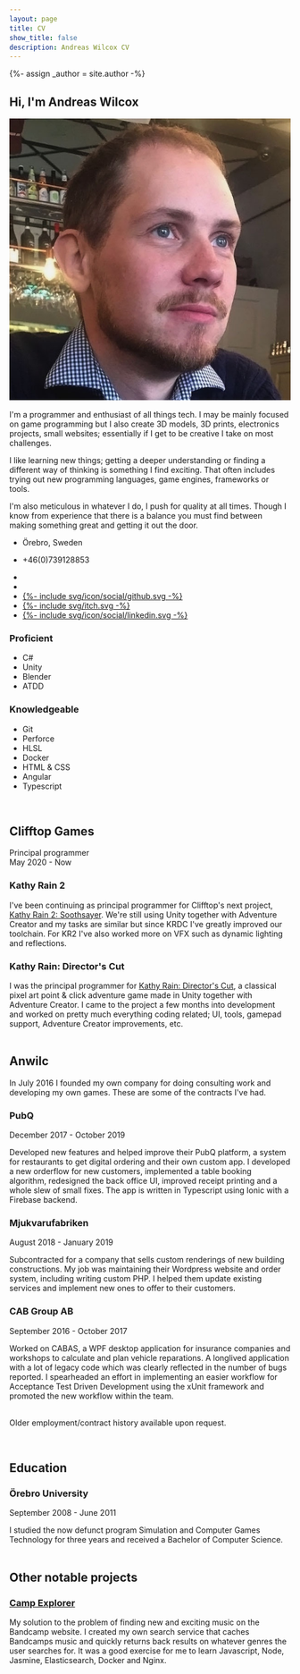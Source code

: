 ```yaml
---
layout: page
title: CV
show_title: false
description: Andreas Wilcox CV
---
```

{%- assign _author = site.author -%}

## Hi, I'm Andreas Wilcox
<div class="split">
  <div class="intro_text">
    <div class="photo_text">
      <img src="/images/cv/me.jpg">
      <p>I'm a programmer and enthusiast of all things tech. I may be mainly focused on game programming but I also create 3D models, 3D prints, electronics projects, small websites; essentially if I get to be creative I take on most challenges.</p>
    </div>
    <p>I like learning new things; getting a deeper understanding or finding a different way of thinking is something I find exciting. That often includes trying out new programming languages, game engines, frameworks or tools.</p>
    <p>I'm also meticulous in whatever I do, I push for quality at all times. Though I know from experience that there is a balance you must find between making something great and getting it out the door.</p>
    <div class="author-links">
      <ul class="menu menu--nowrap menu--inline contacts">
        <li class="author_link">
          <a class="button button--circle mail-button" itemprop="sameAs" href="https://www.google.com/maps/place/%C3%96rebro" target="_blank">
            <i class="fas fa-map-marker"></i>
          </a>
          <p>Örebro, Sweden</p>
        </li>
        <li class="author_link">
          <a class="button button--circle mail-button" itemprop="sameAs" href="tel:+46739128853" target="_blank">
            <i class="fas fa-phone"></i>
          </a>
          <p>+46(0)739128853</p>
        </li>
      </ul>
    </div>
    <div class="author-links">
      <ul class="menu menu--nowrap menu--inline links">
        <li class="author_link">
          <a class="button button--circle mail-button" itemprop="sameAs" href="https://anwilc.com" target="_blank">
            <i class="fas fa-globe"></i>
          </a>
        </li>
        <li class="author_link">
          <a class="button button--circle mail-button" itemprop="email" href="mailto:{{ _author.email }}" target="_blank">
            <i class="fas fa-envelope"></i>
          </a>
        </li>
        <li class="author_link">
          <a class="button button--circle mail-button" itemprop="sameAs" href="https://github.com/{{ _author.github }}" target="_blank">
            <div class="icon">{%- include svg/icon/social/github.svg -%}</div>
          </a>
        </li>
        <li class="author_link">
          <a class="button button--circle mail-button" itemprop="sameAs" href="https://{{ _author.itch }}.itch.io" target="_blank">
            <div class="icon">{%- include svg/itch.svg -%}</div>
          </a>
        </li>
        <li class="author_link">
          <a class="button button--circle mail-button" itemprop="sameAs" href="https://www.linkedin.com/in/{{ _author.linkedin }}" target="_blank">
            <div class="icon">{%- include svg/icon/social/linkedin.svg -%}</div>
          </a>
        </li>
        <!--<li class="author_link">
          <a class="button button--circle twitter-button" itemprop="sameAs" href="https://twitter.com/{{ _author.twitter }}" target="_blank">
            <div class="icon">{%- include svg/icon/social/twitter.svg -%}</div>
          </a>
        </li>-->
      </ul>
    </div>
  </div>
  <div class="skills">
    <div>
      <h3>Proficient</h3>
      <ul>
          <li>C#</li>
          <li>Unity</li>
          <li>Blender</li>
          <li>ATDD</li>
      </ul>
    </div>
    <div>
      <h3>Knowledgeable</h3>
      <ul>
          <li>Git</li>
          <li>Perforce</li>
          <li>HLSL</li>
          <li>Docker</li>
          <li>HTML & CSS</li>
          <li>Angular</li>
          <li>Typescript</li>
      </ul>
    </div>
  </div>
</div>
<br />

## Clifftop Games
Principal programmer
<br />
May 2020 - Now
<br />

### Kathy Rain 2
I've been continuing as principal programmer for Clifftop's next project, [Kathy Rain 2: Soothsayer](https://store.steampowered.com/app/1466390/Kathy_Rain_2_Soothsayer/). We're still using Unity together with Adventure Creator and my tasks are similar but since KRDC I've greatly improved our toolchain. For KR2 I've also worked more on VFX such as dynamic lighting and reflections.
<br />

### Kathy Rain: Director's Cut
I was the principal programmer for [Kathy Rain: Director's Cut](https://store.steampowered.com/app/1395030/Kathy_Rain_Directors_Cut/), a classical pixel art point & click adventure game made in Unity together with Adventure Creator. I came to the project a few months into development and worked on pretty much everything coding related; UI, tools, gamepad support, Adventure Creator improvements, etc.
<br />
<br />

## Anwilc
In July 2016 I founded my own company for doing consulting work and developing my own games. These are some of the contracts I've had.
<br />

### PubQ
December 2017 - October 2019

Developed new features and helped improve their PubQ platform, a system for restaurants to get digital ordering and their own custom app. I developed a new orderflow for new customers, implemented a table booking algorithm, redesigned the back office UI, improved receipt printing and a whole slew of small fixes. The app is written in Typescript using Ionic with a Firebase backend.
<br />

### Mjukvarufabriken
August 2018 - January 2019

Subcontracted for a company that sells custom renderings of new building constructions. My job was maintaining their Wordpress website and order system, including writing custom PHP. I helped them update existing services and implement new ones to offer to their customers.
<br />

### CAB Group AB
September 2016 - October 2017

Worked on CABAS, a WPF desktop application for insurance companies and workshops to calculate and plan vehicle reparations. A longlived application with a lot of legacy code which was clearly reflected in the number of bugs reported. I spearheaded an effort in implementing an easier workflow for Acceptance Test Driven Development using the xUnit framework and promoted the new workflow within the team.
<br />
<br />

Older employment/contract history available upon request.

<br />

## Education
### Örebro University
September 2008 - June 2011

I studied the now defunct program Simulation and Computer Games Technology for three years and received a Bachelor of Computer Science.
<br />
<br />

## Other notable projects
### [Camp Explorer](http://campexplorer.io)
My solution to the problem of finding new and exciting music on the Bandcamp website. I created my own search service that caches Bandcamps music and quickly returns back results on whatever genres the user searches for. It was a good exercise for me to learn Javascript, Node, Jasmine, Elasticsearch, Docker and Nginx.

<br />
<br />